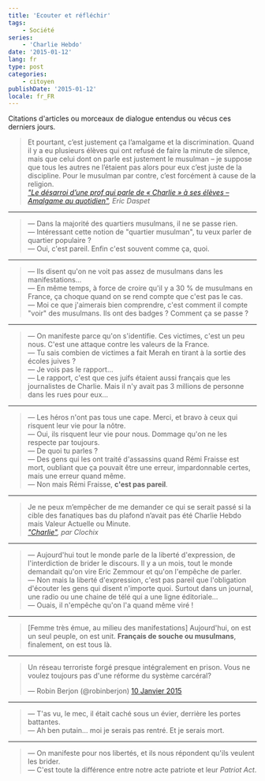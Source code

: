 ```yaml
---
title: 'Ecouter et réfléchir'
tags:
    - Société
series:
    - 'Charlie Hebdo'
date: '2015-01-12'
lang: fr
type: post
categories:
    - citoyen
publishDate: '2015-01-12'
locale: fr_FR
---
```


Citations d'articles ou morceaux de dialogue entendus ou vécus ces derniers jours.

<!-- more -->

> Et pourtant, c’est justement ça l’amalgame et la discrimination. Quand il y a eu plusieurs élèves qui ont refusé de faire la minute de silence, mais que celui dont on parle est justement le musulman – je suppose que tous les autres ne l’étaient pas alors pour eux c’est juste de la discipline. Pour le musulman par contre, c’est forcément à cause de la religion.  
>   <cite>["Le désarroi d’une prof qui parle de «&nbsp;Charlie&nbsp;» à ses élèves – Amalgame au quotidien"](https://n.survol.fr/n/le-desarroi-dune-prof-qui-parle-de-charlie-a-ses-eleves-amalgame-au-quotidien), Eric Daspet</cite>

***

> —   Dans la majorité des quartiers musulmans, il ne se passe rien.  
> —   Intéressant cette notion de "quartier musulman", tu veux parler de quartier populaire&nbsp;?  
> —   Oui, c'est pareil. Enfin c'est souvent comme ça, quoi.

***

> —   Ils disent qu'on ne voit pas assez de musulmans dans les manifestations…  
> —   En même temps, à force de croire qu'il y a 30 % de musulmans en France, ça choque quand on se rend compte que c'est pas le cas.  
> —   Moi ce que j'aimerais bien comprendre, c'est comment il compte "voir" des musulmans. Ils ont des badges&nbsp;? Comment ça se passe&nbsp;?

***

> —   On manifeste parce qu'on s'identifie. Ces victimes, c'est un peu nous. C'est une attaque contre les valeurs de la France.  
> —   Tu sais combien de victimes a fait Merah en tirant à la sortie des écoles juives&nbsp;?  
> —   Je vois pas le rapport…  
> —   Le rapport, c'est que ces juifs étaient aussi français que les journalistes de Charlie. Mais il n'y avait pas 3 millions de personne dans les rues pour eux…

***

> —   Les héros n'ont pas tous une cape. Merci, et bravo à ceux qui risquent leur vie pour la nôtre.  
> —   Oui, ils risquent leur vie pour nous. Dommage qu'on ne les respecte par toujours.  
> —   De quoi tu parles&nbsp;?  
> —   Des gens qui les ont traité d'assassins quand Rémi Fraisse est mort, oubliant que ça pouvait être une erreur, impardonnable certes, mais une erreur quand même.  
> —   Non mais Rémi Fraisse, **c'est pas pareil**.

***

> Je ne peux m’empêcher de me demander ce qui se serait passé si la cible des fanatiques bas du plafond n’avait pas été Charlie Hebdo mais Valeur Actuelle ou Minute.  
> <cite>["Charlie"](http://esquisses.clochix.net/2015/01/11/Charlie/), par Clochix</cite>

***

> —   Aujourd'hui tout le monde parle de la liberté d'expression, de l'interdiction de brider le discours. Il y a un mois, tout le monde demandait qu'on vire Eric Zemmour et qu'on l'empêche de parler.  
> —   Non mais la liberté d'expression, c'est pas pareil que l'obligation d'écouter les gens qui disent n'importe quoi. Surtout dans un journal, une radio ou une chaine de télé qui a une ligne éditoriale…  
> —   Ouais, il n'empêche qu'on l'a quand même viré !

***

> [Femme très émue, au milieu des manifestations] Aujourd'hui, on est un seul peuple, on est unit. **Français de souche ou musulmans**, finalement, on est tous là.

***

<blockquote class="twitter-tweet" lang="fr"><p lang="fr" dir="ltr">Un réseau terroriste forgé presque intégralement en prison. Vous ne voulez toujours pas d&#39;une réforme du système carcéral?</p>&mdash; Robin Berjon (@robinberjon) <a href="https://twitter.com/robinberjon/status/553840819728560128">10 Janvier 2015</a></blockquote>
<script async src="//platform.twitter.com/widgets.js" charset="utf-8"></script>

***

> —   T'as vu, le mec, il était caché sous un évier, derrière les portes battantes.  
> —   Ah ben putain… moi je serais pas rentré. Et je serais mort.

***

> —   On manifeste pour nos libertés, et ils nous répondent qu'ils veulent les brider.  
> —   C'est toute la différence entre notre acte patriote et leur _Patriot Act_.
